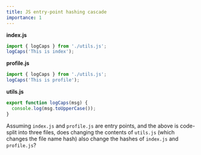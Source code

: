 ```yaml
---
title: JS entry-point hashing cascade
importance: 1
---
```


**index.js**

```js
import { logCaps } from './utils.js';
logCaps('This is index');
```

**profile.js**

```js
import { logCaps } from './utils.js';
logCaps('This is profile');
```

**utils.js**

```js
export function logCaps(msg) {
  console.log(msg.toUpperCase());
}
```

Assuming `index.js` and `profile.js` are entry points, and the above is code-split into three files, does changing the contents of `utils.js` (which changes the file name hash) also change the hashes of `index.js` and `profile.js`?
